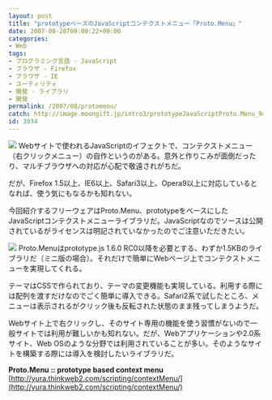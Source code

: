 ```yaml
---
layout: post
title: "prototypeベースのJavaScriptコンテクストメニュー「Proto.Menu」"
date: 2007-08-28T09:00:22+09:00
categories:
- Web
tags: 
- プログラミング言語 - JavaScript
- ブラウザ - Firefox
- ブラウザ - IE
- ユーティリティ
- 開発 - ライブラリ
- 開発
permalink: /2007/08/protomenu/
catch: http://image.moongift.jp/intro3/prototypeJavaScriptProto.Menu_9422/2_thumb.png
id: 3934
---
```

[![](http://image.moongift.jp/intro3/prototypeJavaScriptProto.Menu_9422/1_thumb.png)](http://image.moongift.jp/intro3/prototypeJavaScriptProto.Menu_9422/12.png) Webサイトで使われるJavaScriptのイフェクトで、コンテクストメニュー（右クリックメニュー）の自作というのがある。意外と作りこみが面倒だったり、マルチブラウザへの対応が心配で敬遠されがちだ。   
  
だが、Firefox 1.5以上、IE6以上、Safari3以上、Opera9以上に対応しているとなれば、使う気にもなるかも知れない。   
  
今回紹介するフリーウェアはProto.Menu、prototypeをベースにしたJavaScriptコンテクストメニューライブラリだ。JavaScriptなのでソースは公開されているがライセンスは明記されていなかったのでご注意いただきたい。   
  
<!--more-->  
  
[![](http://image.moongift.jp/intro3/prototypeJavaScriptProto.Menu_9422/2_thumb.png)](http://image.moongift.jp/intro3/prototypeJavaScriptProto.Menu_9422/22.png) Proto.Menuはprototype.js 1.6.0 RC0以降を必要とする、わずか1.5KBのライブラリだ（ミニ版の場合）。それだけで簡単にWebページ上でコンテクストメニューを実現してくれる。   
  
テーマはCSSで作られており、テーマの変更機能も実現している。利用する際には配列を渡すだけなのでごく簡単に導入できる。Safari2系で試したところ、メニューは表示されるがクリック後も反転された状態のまま残ってしまうようだ。   
  
Webサイト上で右クリックし、そのサイト専用の機能を使う習慣がないので一般サイトでは利用が難しいかも知れない。だが、Webアプリケーションや2.0系サイト、Web OSのような分野では利用されていることが多い。そのようなサイトを構築する際には導入を検討したいライブラリだ。   
  
**Proto.Menu :: prototype based context menu**  
[http://yura.thinkweb2.com/scripting/contextMenu/](http://yura.thinkweb2.com/scripting/contextMenu/)